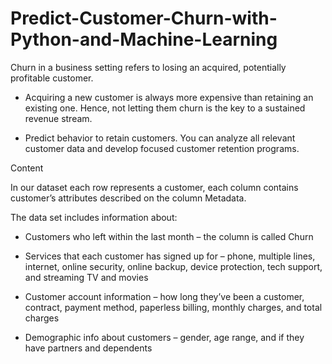 # Predict-Customer-Churn-with-Python-and-Machine-Learning



Churn in a business setting refers to losing an acquired, potentially profitable customer.


* Acquiring a new customer is always more expensive than retaining an existing one. Hence, not letting them churn is the key to a sustained revenue stream.


* Predict behavior to retain customers. You can analyze all relevant customer data and develop focused customer retention programs.




Content


In our dataset each row represents a customer, each column contains customer’s attributes described on the column  Metadata.




The data set includes information about:



* Customers who left within the last month – the column is called Churn


* Services that each customer has signed up for – phone, multiple lines, internet, online security, online backup, device protection, tech support, and streaming TV and movies


* Customer account information – how long they’ve been a customer, contract, payment method, paperless billing, monthly charges, and total charges


* Demographic info about customers – gender, age range, and if they have partners and dependents
